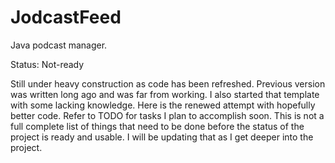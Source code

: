 # JodcastFeed
Java podcast manager.

Status: Not-ready

Still under heavy construction as code has been refreshed. Previous version was written long ago and was far from working. I also started that template with some lacking knowledge. Here is the renewed attempt with hopefully better code. Refer to TODO for tasks I plan to accomplish soon. This is not a full complete list of things that need to be done before the status of the project is ready and usable. I will be updating that as I get deeper into the project.
